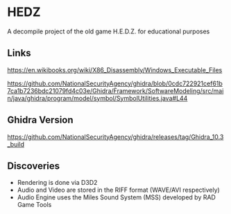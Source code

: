 # HEDZ
A decompile project of the old game H.E.D.Z. for educational purposes

## Links
https://en.wikibooks.org/wiki/X86_Disassembly/Windows_Executable_Files

https://github.com/NationalSecurityAgency/ghidra/blob/0cdc722921cef61b7ca1b7236bdc21079fd4c03e/Ghidra/Framework/SoftwareModeling/src/main/java/ghidra/program/model/symbol/SymbolUtilities.java#L44

## Ghidra Version
https://github.com/NationalSecurityAgency/ghidra/releases/tag/Ghidra_10.3_build

## Discoveries
- Rendering is done via D3D2
- Audio and Video are stored in the RIFF format (WAVE/AVI respectively)
- Audio Engine uses the Miles Sound System (MSS) developed by RAD Game Tools